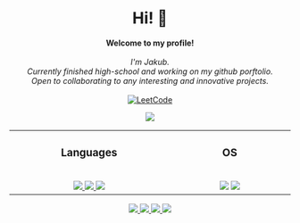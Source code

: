 <h1 align="center">Hi! 👋</h1>

<p align="center">
    <b>Welcome to my profile!</b><br><br>
    <i>
        I'm Jakub.<br>
        Currently finished high-school and working on my github porftolio.<br>
        Open to collaborating to any interesting and innovative projects.<br>
    </i><br>
    <a href="https://leetcode.com/doleckijakub/">
        <img src="https://img.shields.io/badge/LeetCode-blue?style=flat-square&logo=LeetCode" alt="LeetCode">
    </a>
</p>

<p align="center">
  <a href="https://github.com/doleckijakub">
    <img src="https://komarev.com/ghpvc/?username=doleckijakub&color=blue&style=flat" />
  </a>
</p>

<table width="100%" style="border:none" align="center">
  <tr>
    <td width="2000px" align="center">
      <h3>Languages</h3>
      <br />
      <a href="https://github.com/doleckijakub?tab=repositories&q=&type=&language=c&sort=">
        <img src="https://img.shields.io/badge/c-black?style=for-the-badge&logo=c" />
      </a>
      <a href="https://github.com/doleckijakub?tab=repositories&q=&type=&language=c%2B%2B&sort=">
        <img src="https://img.shields.io/badge/c++-black?style=for-the-badge&logo=cplusplus" />
      </a>
      <a href="https://github.com/doleckijakub?tab=repositories&q=&type=&language=php&sort=">
        <img src="https://img.shields.io/badge/php-black?style=for-the-badge&logo=php" />
      </a>
    </td>
    <td width="2000px" align="center">
      <h3>OS</h3>
      <br />
      <img src="https://img.shields.io/badge/linux-black?style=for-the-badge&logo=Linux" />
      <img src="https://img.shields.io/badge/Windows-black?style=for-the-badge&logo=Windows" />
    </td>
  </tr>
</table>

<!-- ### Languages
[![C](https://img.shields.io/badge/c-black?style=for-the-badge&logo=c)](https://github.com/doleckijakub?tab=repositories&q=&type=&language=c&sort=)
[![C++](https://img.shields.io/badge/c++-black?style=for-the-badge&logo=cplusplus)](https://github.com/doleckijakub?tab=repositories&q=&type=&language=c%2B%2B&sort=)
<!-- [![PHP](https://img.shields.io/badge/php-black?style=for-the-badge&logo=php)](https://github.com/doleckijakub?tab=repositories&q=&type=&language=php&sort=) -->
<!-- [![Python](https://img.shields.io/badge/python-black?style=for-the-badge&logo=python)](TBD) -->
<!-- [![JavaScript](https://img.shields.io/badge/javascript-black?style=for-the-badge&logo=javascript)](TBD) -->
<!-- [![Java](https://img.shields.io/badge/java-black?style=for-the-badge&logo=openjdk)](TDB) -->
<!-- [![Bash](https://img.shields.io/badge/bash-black?style=for-the-badge&logo=gnu-bash&logoColor=white)](TBD) -->

<p align="center">
  <a href="https://github.com/doleckijakub">
    <img src="http://github-profile-summary-cards.vercel.app/api/cards/profile-details?username=doleckijakub&theme=transparent" />
  </a>
  <a href="https://github.com/doleckijakub">
    <img src="https://github-readme-streak-stats.herokuapp.com/?user=doleckijakub&hide_border=true&card_width=338&theme=transparent" />
  </a>
  <a href="https://github.com/doleckijakub">
    <img src="http://github-profile-summary-cards.vercel.app/api/cards/stats?username=doleckijakub&theme=transparent" />
  </a>
  <a href="https://github.com/doleckijakub">
    <img src="https://github-readme-stats.vercel.app/api/top-langs/?username=doleckijakub&langs_count=10&exclude_repo=&hide=jupyter%20notebook,vim%20script,cmake,makefile,batchfile,emacs%20lisp,css,html&layout=default&card_width=699&hide_border=true&theme=transparent" />
  </a>
</p>
